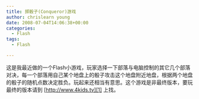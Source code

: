 ```yaml
---
title: 掷骰子(Conqueror)游戏
author: chrislearn young
date: 2008-07-04T14:06:38+00:00
categories:
  - Flash
tags:
  - Flash

---
```

这是我最近做的一个Flash小游戏，玩家选择一下部落与电脑控制的其它几个部落对决，每一个部落用自己某个地盘上的骰子攻击这个地盘附近地盘，根据两个地盘的骰子的随机点数决定胜负。玩起来还相当有意思。这个游戏是非最终版本，要玩最终的版本请到 [http://www.4kids.tv][1] 上找。

 [1]: http://www.4kids.tv

 <!--more-->
